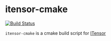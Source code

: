 # itensor-cmake

[![Build Status][github-action-img]][github-action-url]

`itensor-cmake` is a cmake build script for [ITensor](https://itensor.org)

[github-action-img]: https://github.com/kyungminlee/itensor-cmake/workflows/build-test-deploy/badge.svg
[github-action-url]: https://github.com/kyungminlee/itensor-cmake/actions?query=workflow%3Abuild-test-deploy
